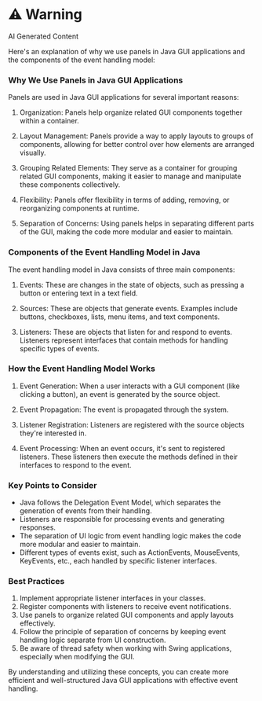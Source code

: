 <div class="warning"><h1>⚠️ Warning</h1><span>AI Generated Content</span></div>


Here's an explanation of why we use panels in Java GUI applications and the components of the event handling model:

### Why We Use Panels in Java GUI Applications

Panels are used in Java GUI applications for several important reasons:

1. Organization: Panels help organize related GUI components together within a container.

2. Layout Management: Panels provide a way to apply layouts to groups of components, allowing for better control over how elements are arranged visually.

3. Grouping Related Elements: They serve as a container for grouping related GUI components, making it easier to manage and manipulate these components collectively.

4. Flexibility: Panels offer flexibility in terms of adding, removing, or reorganizing components at runtime.

5. Separation of Concerns: Using panels helps in separating different parts of the GUI, making the code more modular and easier to maintain.

### Components of the Event Handling Model in Java

The event handling model in Java consists of three main components:

1. Events: These are changes in the state of objects, such as pressing a button or entering text in a text field.

2. Sources: These are objects that generate events. Examples include buttons, checkboxes, lists, menu items, and text components.

3. Listeners: These are objects that listen for and respond to events. Listeners represent interfaces that contain methods for handling specific types of events.

### How the Event Handling Model Works

1. Event Generation: When a user interacts with a GUI component (like clicking a button), an event is generated by the source object.

2. Event Propagation: The event is propagated through the system.

3. Listener Registration: Listeners are registered with the source objects they're interested in.

4. Event Processing: When an event occurs, it's sent to registered listeners. These listeners then execute the methods defined in their interfaces to respond to the event.

### Key Points to Consider

- Java follows the Delegation Event Model, which separates the generation of events from their handling.
- Listeners are responsible for processing events and generating responses.
- The separation of UI logic from event handling logic makes the code more modular and easier to maintain.
- Different types of events exist, such as ActionEvents, MouseEvents, KeyEvents, etc., each handled by specific listener interfaces.

### Best Practices

1. Implement appropriate listener interfaces in your classes.
2. Register components with listeners to receive event notifications.
3. Use panels to organize related GUI components and apply layouts effectively.
4. Follow the principle of separation of concerns by keeping event handling logic separate from UI construction.
5. Be aware of thread safety when working with Swing applications, especially when modifying the GUI.

By understanding and utilizing these concepts, you can create more efficient and well-structured Java GUI applications with effective event handling.
